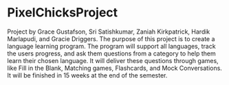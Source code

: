 # PixelChicksProject
Project by Grace Gustafson, Sri Satishkumar, Zaniah Kirkpatrick, Hardik Marlapudi, and Gracie Driggers.
The purpose of this project is to create a language learning program. The program will support all languages, track the users progress, and ask them questions from a category to help them learn their chosen language. It will deliver these questions through games, like Fill in the Blank, Matching games, Flashcards, and Mock Conversations. It will be finished in 15 weeks at the end of the semester.  
